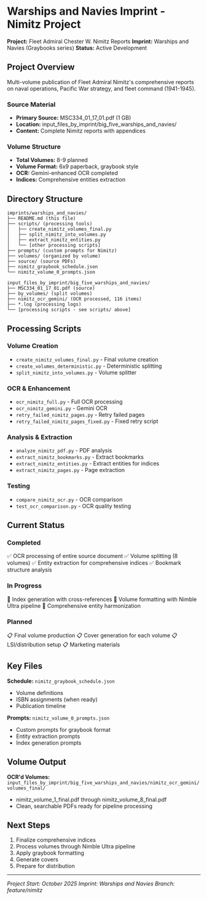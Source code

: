 # Warships and Navies Imprint - Nimitz Project

**Project:** Fleet Admiral Chester W. Nimitz Reports
**Imprint:** Warships and Navies (Graybooks series)
**Status:** Active Development

## Project Overview

Multi-volume publication of Fleet Admiral Nimitz's comprehensive reports on naval operations, Pacific War strategy, and fleet command (1941-1945).

### Source Material
- **Primary Source:** MSC334_01_17_01.pdf (1 GB)
- **Location:** input_files_by_imprint/big_five_warships_and_navies/
- **Content:** Complete Nimitz reports with appendices

### Volume Structure
- **Total Volumes:** 8-9 planned
- **Volume Format:** 6x9 paperback, graybook style
- **OCR:** Gemini-enhanced OCR completed
- **Indices:** Comprehensive entities extraction

## Directory Structure

```
imprints/warships_and_navies/
├── README.md (this file)
├── scripts/ (processing tools)
│   ├── create_nimitz_volumes_final.py
│   ├── split_nimitz_into_volumes.py
│   ├── extract_nimitz_entities.py
│   └── [other processing scripts]
├── prompts/ (custom prompts for Nimitz)
├── volumes/ (organized by volume)
├── source/ (source PDFs)
├── nimitz_graybook_schedule.json
└── nimitz_volume_0_prompts.json

input_files_by_imprint/big_five_warships_and_navies/
├── MSC334_01_17_01.pdf (source)
├── by_volumes/ (split volumes)
├── nimitz_ocr_gemini/ (OCR processed, 116 items)
├── *.log (processing logs)
└── [processing scripts - see scripts/ above]
```

## Processing Scripts

### Volume Creation
- `create_nimitz_volumes_final.py` - Final volume creation
- `create_volumes_deterministic.py` - Deterministic splitting
- `split_nimitz_into_volumes.py` - Volume splitter

### OCR & Enhancement
- `ocr_nimitz_full.py` - Full OCR processing
- `ocr_nimitz_gemini.py` - Gemini OCR
- `retry_failed_nimitz_pages.py` - Retry failed pages
- `retry_failed_nimitz_pages_fixed.py` - Fixed retry script

### Analysis & Extraction
- `analyze_nimitz_pdf.py` - PDF analysis
- `extract_nimitz_bookmarks.py` - Extract bookmarks
- `extract_nimitz_entities.py` - Extract entities for indices
- `extract_nimitz_pages.py` - Page extraction

### Testing
- `compare_nimitz_ocr.py` - OCR comparison
- `test_ocr_comparison.py` - OCR quality testing

## Current Status

### Completed
✅ OCR processing of entire source document
✅ Volume splitting (8 volumes)
✅ Entity extraction for comprehensive indices
✅ Bookmark structure analysis

### In Progress
🚧 Index generation with cross-references
🚧 Volume formatting with Nimble Ultra pipeline
🚧 Comprehensive entity harmonization

### Planned
📋 Final volume production
📋 Cover generation for each volume
📋 LSI/distribution setup
📋 Marketing materials

## Key Files

**Schedule:** `nimitz_graybook_schedule.json`
- Volume definitions
- ISBN assignments (when ready)
- Publication timeline

**Prompts:** `nimitz_volume_0_prompts.json`
- Custom prompts for graybook format
- Entity extraction prompts
- Index generation prompts

## Volume Output

**OCR'd Volumes:** `input_files_by_imprint/big_five_warships_and_navies/nimitz_ocr_gemini/volumes_final/`
- nimitz_volume_1_final.pdf through nimitz_volume_8_final.pdf
- Clean, searchable PDFs ready for pipeline processing

## Next Steps

1. Finalize comprehensive indices
2. Process volumes through Nimble Ultra pipeline
3. Apply graybook formatting
4. Generate covers
5. Prepare for distribution

---

*Project Start: October 2025*
*Imprint: Warships and Navies*
*Branch: feature/nimitz*
